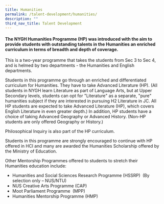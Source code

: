 ```yaml
---
title: Humanities
permalink: /talent-development/humanities/
description: ""
third_nav_title: Talent Development
---
```

#### The NYGH Humanities Programme (HP) was introduced with the aim to provide students with outstanding talents in the Humanities an enriched curriculum in terms of breadth and depth of coverage.  


This is a two-year programme that takes the students from Sec 3 to Sec 4, and is helmed by two departments - the Humanities and English departments.

Students in this programme go through an enriched and differentiated curriculum for Humanities. They have to take Advanced Literature (HP). (All students in NYGH learn Literature as part of Language Arts, but at Upper Secondary levels, students can opt for "Literature" as a separate, "pure" humanities subject if they are interested in pursuing H2 Literature in JC. All HP students are expected to take Advanced Literature (HP), which covers English Literature in even greater depth.) In addition, HP students have a choice of taking Advanced Geography or Advanced History. (Non-HP students are only offered Geography or History.) 

Philosophical Inquiry is also part of the HP curriculum.

Students in this programme are strongly encouraged to continue with HP offered in HCI and many are awarded the Humanities Scholarship offered by the Ministry of Education.

Other Mentorship Programmes offered to students to stretch their Humanities education include:

*   Humanities and Social Sciences Research Programme (HSSRP)  (By selection only – NUS/NTU)
*   NUS Creative Arts Programme (CAP)
*   Moot Parliament Programme  (MPP)
*   Humanities Mentorship Programme (HMP)
